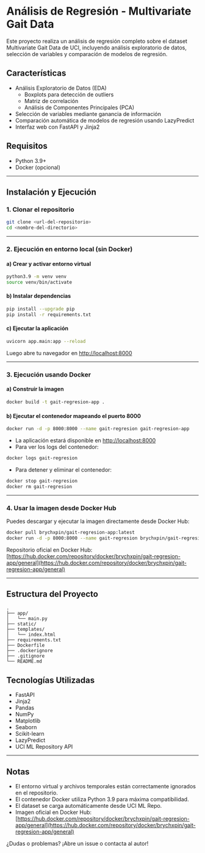 # Análisis de Regresión - Multivariate Gait Data

Este proyecto realiza un análisis de regresión completo sobre el dataset Multivariate Gait Data de UCI, incluyendo análisis exploratorio de datos, selección de variables y comparación de modelos de regresión.

## Características

- Análisis Exploratorio de Datos (EDA)
  - Boxplots para detección de outliers
  - Matriz de correlación
  - Análisis de Componentes Principales (PCA)
- Selección de variables mediante ganancia de información
- Comparación automática de modelos de regresión usando LazyPredict
- Interfaz web con FastAPI y Jinja2

## Requisitos

- Python 3.9+
- Docker (opcional)

---

## Instalación y Ejecución

### 1. Clonar el repositorio

```bash
git clone <url-del-repositorio>
cd <nombre-del-directorio>
```

---

### 2. Ejecución en entorno local (sin Docker)

#### a) Crear y activar entorno virtual

```bash
python3.9 -m venv venv
source venv/bin/activate
```

#### b) Instalar dependencias

```bash
pip install --upgrade pip
pip install -r requirements.txt
```

#### c) Ejecutar la aplicación

```bash
uvicorn app.main:app --reload
```

Luego abre tu navegador en [http://localhost:8000](http://localhost:8000)

---

### 3. Ejecución usando Docker

#### a) Construir la imagen

```bash
docker build -t gait-regresion-app .
```

#### b) Ejecutar el contenedor mapeando el puerto 8000

```bash
docker run -d -p 8000:8000 --name gait-regresion gait-regresion-app
```

- La aplicación estará disponible en [http://localhost:8000](http://localhost:8000)
- Para ver los logs del contenedor:

```bash
docker logs gait-regresion
```

- Para detener y eliminar el contenedor:

```bash
docker stop gait-regresion
docker rm gait-regresion
```

---

### 4. Usar la imagen desde Docker Hub

Puedes descargar y ejecutar la imagen directamente desde Docker Hub:

```bash
docker pull brychxpin/gait-regresion-app:latest
docker run -d -p 8000:8000 --name gait-regresion brychxpin/gait-regresion-app:latest
```

Repositorio oficial en Docker Hub: [https://hub.docker.com/repository/docker/brychxpin/gait-regresion-app/general](https://hub.docker.com/repository/docker/brychxpin/gait-regresion-app/general)

---

## Estructura del Proyecto

```
.
├── app/
│   └── main.py
├── static/
├── templates/
│   └── index.html
├── requirements.txt
├── Dockerfile
├── .dockerignore
├── .gitignore
└── README.md
```

## Tecnologías Utilizadas

- FastAPI
- Jinja2
- Pandas
- NumPy
- Matplotlib
- Seaborn
- Scikit-learn
- LazyPredict
- UCI ML Repository API

---

## Notas

- El entorno virtual y archivos temporales están correctamente ignorados en el repositorio.
- El contenedor Docker utiliza Python 3.9 para máxima compatibilidad.
- El dataset se carga automáticamente desde UCI ML Repo.
- Imagen oficial en Docker Hub: [https://hub.docker.com/repository/docker/brychxpin/gait-regresion-app/general](https://hub.docker.com/repository/docker/brychxpin/gait-regresion-app/general)

¿Dudas o problemas? ¡Abre un issue o contacta al autor! 